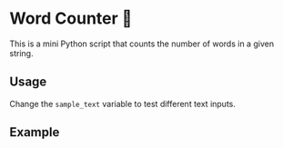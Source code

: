 # Word Counter 🧮

This is a mini Python script that counts the number of words in a given string.

## Usage
Change the `sample_text` variable to test different text inputs.

## Example
